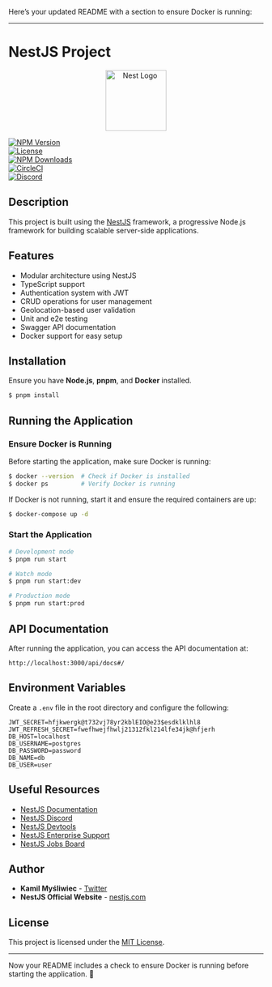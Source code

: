 Here’s your updated README with a section to ensure Docker is running:  

---

# NestJS Project  

<p align="center">  
  <a href="http://nestjs.com/" target="_blank"><img src="https://nestjs.com/img/logo-small.svg" width="120" alt="Nest Logo" /></a>  
</p>  

[![NPM Version](https://img.shields.io/npm/v/@nestjs/core.svg)](https://www.npmjs.com/~nestjscore)  
[![License](https://img.shields.io/npm/l/@nestjs/core.svg)](https://github.com/nestjs/nest/blob/master/LICENSE)  
[![NPM Downloads](https://img.shields.io/npm/dm/@nestjs/common.svg)](https://www.npmjs.com/~nestjscore)  
[![CircleCI](https://img.shields.io/circleci/build/github/nestjs/nest/master)](https://circleci.com/gh/nestjs/nest)  
[![Discord](https://img.shields.io/badge/discord-online-brightgreen.svg)](https://discord.gg/G7Qnnhy)  

## Description  

This project is built using the [NestJS](https://github.com/nestjs/nest) framework, a progressive Node.js framework for building scalable server-side applications.  

## Features  

- Modular architecture using NestJS  
- TypeScript support  
- Authentication system with JWT  
- CRUD operations for user management  
- Geolocation-based user validation  
- Unit and e2e testing  
- Swagger API documentation  
- Docker support for easy setup  

## Installation  

Ensure you have **Node.js**, **pnpm**, and **Docker** installed.  

```bash  
$ pnpm install  
```  

## Running the Application  

### Ensure Docker is Running  

Before starting the application, make sure Docker is running:  

```bash  
$ docker --version  # Check if Docker is installed  
$ docker ps         # Verify Docker is running  
```  

If Docker is not running, start it and ensure the required containers are up:  

```bash  
$ docker-compose up -d  
```  

### Start the Application  

```bash  
# Development mode  
$ pnpm run start  

# Watch mode  
$ pnpm run start:dev  

# Production mode  
$ pnpm run start:prod  
```  

## API Documentation  

After running the application, you can access the API documentation at:  

```
http://localhost:3000/api/docs#/
```  

## Environment Variables  

Create a `.env` file in the root directory and configure the following:  

```env  
JWT_SECRET=hfjkwergk@t732vj78yr2kblEIO@e23$esdklklhl8  
JWT_REFRESH_SECRET=fwefhwejfhwlj21312fkl214lfe34jk@hfjerh  
DB_HOST=localhost  
DB_USERNAME=postgres  
DB_PASSWORD=password  
DB_NAME=db  
DB_USER=user  
```  

## Useful Resources  

- [NestJS Documentation](https://docs.nestjs.com)  
- [NestJS Discord](https://discord.gg/G7Qnnhy)  
- [NestJS Devtools](https://devtools.nestjs.com)  
- [NestJS Enterprise Support](https://enterprise.nestjs.com)  
- [NestJS Jobs Board](https://jobs.nestjs.com)  

## Author  

- **Kamil Myśliwiec** - [Twitter](https://twitter.com/kammysliwiec)  
- **NestJS Official Website** - [nestjs.com](https://nestjs.com)  

## License  

This project is licensed under the [MIT License](https://github.com/nestjs/nest/blob/master/LICENSE).  

---

Now your README includes a check to ensure Docker is running before starting the application. 🚀
